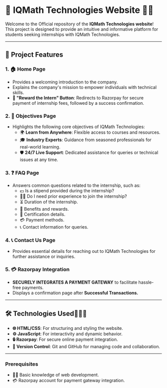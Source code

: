 # 🌟 IQMath Technologies Website 🚀🌟  

Welcome to the Official repository of the **IQMath Technologies website**! This project is designed to provide an intuitive and informative platform for students seeking internships with IQMath Technologies.  

---

## 📌 **Project Features**  

### 1. 🏠 **Home Page**  
- Provides a welcoming introduction to the company.  
- Explains the company's mission to empower individuals with technical skills.  
- **🎯 "Reward the Intern" Button**: Redirects to Razorpay for secure payment of internship fees, followed by a success confirmation.  

### 2. 🎯 **Objectives Page**  
- Highlights the following core objectives of IQMath Technologies:  
  - 🌍 **Learn from Anywhere**: Flexible access to courses and resources.  
  - 🎓 **Industry Experts**: Guidance from seasoned professionals for real-world learning.  
  - 🛡️ **24/7 Live Support**: Dedicated assistance for queries or technical issues at any time.  

### 3. ❓ **FAQ Page**  
- Answers common questions related to the internship, such as:  
   - 💵 Is a stipend provided during the internship?
  - 🧑‍💻 Do I need prior experience to join the internship?  
  - ⏳ Duration of the internship. 
  - 🎁 Benefits and rewards.  
  - 📜 Certification details. 
  - 💳 Payment methods. 
  - 📞 Contact information for queries. 

### 4. 📞 **Contact Us Page**  
- Provides essential details for reaching out to IQMath Technologies for further assistance or inquiries.  

### 5. 💳 **Razorpay Integration**  
- **SECURELY INTEGRATES A PAYMENT GATEWAY** to facilitate hassle-free payments.  
- Displays a confirmation page after **Successful Transactions.**  

---

## 🛠️ **Technologies Used👩🏻‍💻**  

- **🌐 HTML/CSS**: For structuring and styling the website.  
- **⚙️ JavaScript**: For interactivity and dynamic behavior.  
- **🔒 Razorpay**: For secure online payment integration.  
- **📂 Version Control**: Git and GitHub for managing code and collaboration.  

---



### Prerequisites  
- 🧑‍💻 Basic knowledge of web development.  
- 💳 Razorpay account for payment gateway integration.  

